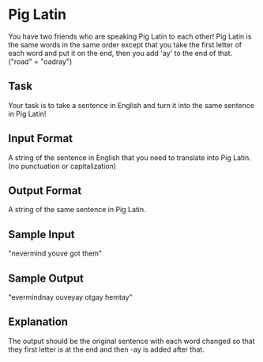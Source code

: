 # Pig Latin  
 
You have two friends who are speaking Pig Latin to each other! Pig Latin is the same words in the same order except that you take the first letter of each word and put it on the end, then you add 'ay' to the end of that. ("road" = "oadray") 

## Task
Your task is to take a sentence in English and turn it into the same sentence in Pig Latin! 

## Input Format 
A string of the sentence in English that you need to translate into Pig Latin. (no punctuation or capitalization)

## Output Format 
A string of the same sentence in Pig Latin.

## Sample Input 
"nevermind youve got them"

## Sample Output 
"evermindnay ouveyay otgay hemtay"

## Explanation
The output should be the original sentence with each word changed so that they first letter is at the end and then -ay is added after that. 
